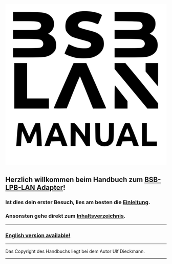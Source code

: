 
<img src = "BSB_Manual_Logo.svg">
  
## Herzlich willkommen beim Handbuch zum [BSB-LPB-LAN Adapter](https://github.com/fredlcore/BSB-LAN)!
         
### Ist dies dein erster Besuch, lies am besten die [Einleitung](index2.md).   
  
### Ansonsten gehe direkt zum [Inhaltsverzeichnis](inhaltsverzeichnis.md).   

---  
  
### [English version available!](https://1coderookie.github.io/BSB-LPB-LAN_EN)  
  
---  
  
Das Copyright des Handbuchs liegt bei dem Autor Ulf Dieckmann.
  
---  

